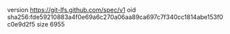 version https://git-lfs.github.com/spec/v1
oid sha256:fde59210883a4f0e69a6c270a06aa89ca697c7f340cc1814abe153f0c0e9d2f5
size 6955
